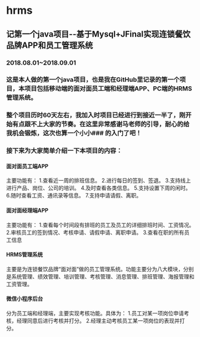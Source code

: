 # hrms
## 记第一个java项目--基于Mysql+JFinal实现连锁餐饮品牌APP和员工管理系统
### 2018.08.01~2018.09.01
### 这是本人做的第一个java项目，也是我在GitHub里记录的第一个项目，本项目包括移动端的面对面员工端和经理端APP、PC端的HRMS管理系统。
### 整个项目历时60天左右，我加入时项目已经进行到接近一半了，刚开始有点跟不上大家的节奏。在这里非常感谢马老师的引导，耐心的给我机会锻炼，这次也算一个小小### 的入门了吧！
### 接下来为大家简单介绍一下本项目的内容：

#### 面对面员工端APP
主要功能有：
1.查看近一周的排班信息。
2.进行每日的签到、签退。
3.支持线上进行产品、岗位、公司的培训。
4.及时查看各类信息。
5.支持设置下周的闲时。
6.随时查看工资、通讯录等信息。
7.支持申请请假、离职。

#### 面对面经理端APP
主要功能有：
1.查看每个时间段有排班的员工及员工的详细排班时间、工资情况。
2.审核员工的签到情况、考核申请、请假申请、离职申请。
3.查看在职的所有员工信息

#### HRMS管理系统
主要是为连锁餐饮品牌“面对面”做的员工管理系统。功能主要分为八大模块，分别是系统管理、绩效管理、培训管理、考核管理、消息管理、排班管理、海报管理和工资管理。

#### 微信小程序后台
分为员工端和经理端，主要实现考核功能。具体为：
1.员工对某一项岗位申请考核，经理同意后进行考核并打分。
2.经理主动考核员工某一项岗位的表现并打分。
